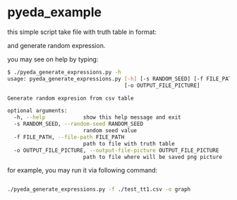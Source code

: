 # pyeda_example

this simple script take file with truth table in format:

and generate random expression.

you may see on help by typing:
```bash
$ ./pyeda_generate_expressions.py -h
usage: pyeda_generate_expressions.py [-h] [-s RANDOM_SEED] [-f FILE_PATH]
                                     [-o OUTPUT_FILE_PICTURE]

Generate random expresion from csv table

optional arguments:
  -h, --help            show this help message and exit
  -s RANDOM_SEED, --random-seed RANDOM_SEED
                        random seed value
  -f FILE_PATH, --file-path FILE_PATH
                        path to file with truth table
  -o OUTPUT_FILE_PICTURE, --output-file-picture OUTPUT_FILE_PICTURE
                        path to file where will be saved png picture
 ```
 
 for example, you may run it via following command:
 ```bash
 
 ./pyeda_generate_expressions.py -f ./test_tt1.csv -o graph
 ```
 
